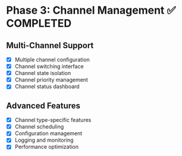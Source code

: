# Phase 3: Channel Management ✅ COMPLETED

## Multi-Channel Support
- [x] Multiple channel configuration
- [x] Channel switching interface
- [x] Channel state isolation
- [x] Channel priority management
- [x] Channel status dashboard

## Advanced Features
- [x] Channel type-specific features
- [x] Channel scheduling
- [x] Configuration management
- [x] Logging and monitoring
- [x] Performance optimization
